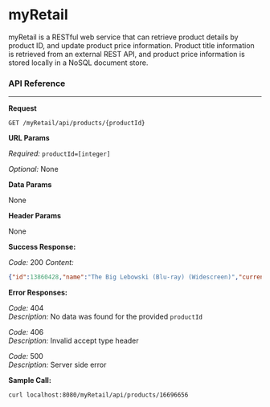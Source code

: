 # myRetail

myRetail is a RESTful web service that can retrieve product details by product ID, and update product price information. Product title information is retrieved from an external REST API, and product price information is stored locally in a NoSQL document store.

### API Reference
----

**Request**
  
  `GET /myRetail/api/products/{productId}`
  
**URL Params**

  *Required:*
  `productId=[integer]`

  *Optional:*
  None

**Data Params**

  None
  
**Header Params**

  None

**Success Response:**

  *Code:* 200
  *Content:*
  
  ```json
  {"id":13860428,"name":"The Big Lebowski (Blu-ray) (Widescreen)","current_price":{"value": 13.49,"currency_code":"USD"}}
  ```
**Error Responses:**

  *Code:* 404 <br />
  *Description:* No data was found for the provided `productId`

  *Code:* 406 <br />
  *Description:* Invalid accept type header
  
  *Code:* 500 <br />
  *Description:* Server side error

**Sample Call:**

  `curl localhost:8080/myRetail/api/products/16696656`
